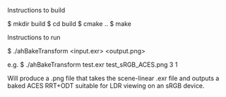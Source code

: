 Instructions to build

$ mkdir build
$ cd build
$ cmake ..
$ make

Instructions to run

$ ./ahBakeTransform <input.exr> <output.png> <colorspace> <resize>

e.g. 
$ ./ahBakeTransform test.exr test_sRGB_ACES.png 3 1

Will produce a .png file that takes the scene-linear .exr file and outputs a baked ACES RRT+ODT suitable for LDR viewing on an sRGB device.
